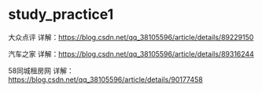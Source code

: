 # study_practice1
大众点评
详解：https://blog.csdn.net/qq_38105596/article/details/89229150

汽车之家
详解：https://blog.csdn.net/qq_38105596/article/details/89316244

58同城租房网
详解：https://blog.csdn.net/qq_38105596/article/details/90177458
